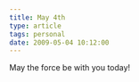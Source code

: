 ```yaml
---
title: May 4th
type: article
tags: personal
date: 2009-05-04 10:12:00
---
```


May the force be with you today!
